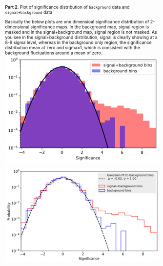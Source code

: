**Part 2**. Plot of significance distribution of `background` data and `signal+background` data

Basically the below plots are one dimensioal significance distribution of 2-dimensional significance maps. In the background map, signal region is masked and in the signal+background map, signal region is not masked. As you see in the signal+background distribution, signal is clearly showing at a 8-9 sigma level, whereas in the background only region, the significance distribution mean at zero and sigma=1, which is consistent with the background fluctuations around a mean of zero.
![image](https://github.com/skumarudel/DSPS_SKumar/blob/master/HW6/originalimage.png)


![image](https://github.com/skumarudel/DSPS_SKumar/blob/master/HW6/modifiedimage.png)

